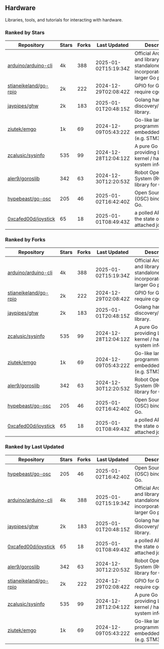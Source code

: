 ## Hardware

Libraries, tools, and tutorials for interacting with hardware.

### Ranked by Stars

| Repository | Stars | Forks | Last Updated | Description | 
|------------|-------|-------|--------------|-------------|
| [arduino/arduino-cli](https://github.com/arduino/arduino-cli) | 4k | 388 | 2025-01-02T15:19:34Z |  Official Arduino CLI and library. Can run standalone, or be incorporated into larger Go projects. |
| [stianeikeland/go-rpio](https://github.com/stianeikeland/go-rpio) | 2k | 222 | 2024-12-29T02:08:42Z |  GPIO for Go, doesn't require cgo. |
| [jaypipes/ghw](https://github.com/jaypipes/ghw) | 2k | 183 | 2025-01-01T20:48:15Z |  Golang hardware discovery/inspection library. |
| [ziutek/emgo](https://github.com/ziutek/emgo) | 1k | 69 | 2024-12-09T05:43:22Z |  Go-like language for programming embedded systems (e.g. STM32 MCU). |
| [zcalusic/sysinfo](https://github.com/zcalusic/sysinfo) | 535 | 99 | 2024-12-28T12:04:12Z |  A pure Go library providing Linux OS / kernel / hardware system information. |
| [aler9/goroslib](https://github.com/aler9/goroslib) | 342 | 63 | 2024-12-30T12:20:53Z |  Robot Operating System (ROS) library for Go. |
| [hypebeast/go-osc](https://github.com/hypebeast/go-osc) | 205 | 46 | 2025-01-02T16:42:40Z |  Open Sound Control (OSC) bindings for Go. |
| [0xcafed00d/joystick](https://github.com/0xcafed00d/joystick) | 65 | 18 | 2025-01-01T08:49:43Z |  a polled API to read the state of an attached joystick. |

### Ranked by Forks

| Repository | Stars | Forks | Last Updated | Description | 
|------------|-------|-------|--------------|-------------|
| [arduino/arduino-cli](https://github.com/arduino/arduino-cli) | 4k | 388 | 2025-01-02T15:19:34Z |  Official Arduino CLI and library. Can run standalone, or be incorporated into larger Go projects. |
| [stianeikeland/go-rpio](https://github.com/stianeikeland/go-rpio) | 2k | 222 | 2024-12-29T02:08:42Z |  GPIO for Go, doesn't require cgo. |
| [jaypipes/ghw](https://github.com/jaypipes/ghw) | 2k | 183 | 2025-01-01T20:48:15Z |  Golang hardware discovery/inspection library. |
| [zcalusic/sysinfo](https://github.com/zcalusic/sysinfo) | 535 | 99 | 2024-12-28T12:04:12Z |  A pure Go library providing Linux OS / kernel / hardware system information. |
| [ziutek/emgo](https://github.com/ziutek/emgo) | 1k | 69 | 2024-12-09T05:43:22Z |  Go-like language for programming embedded systems (e.g. STM32 MCU). |
| [aler9/goroslib](https://github.com/aler9/goroslib) | 342 | 63 | 2024-12-30T12:20:53Z |  Robot Operating System (ROS) library for Go. |
| [hypebeast/go-osc](https://github.com/hypebeast/go-osc) | 205 | 46 | 2025-01-02T16:42:40Z |  Open Sound Control (OSC) bindings for Go. |
| [0xcafed00d/joystick](https://github.com/0xcafed00d/joystick) | 65 | 18 | 2025-01-01T08:49:43Z |  a polled API to read the state of an attached joystick. |

### Ranked by Last Updated

| Repository | Stars | Forks | Last Updated | Description | 
|------------|-------|-------|--------------|-------------|
| [hypebeast/go-osc](https://github.com/hypebeast/go-osc) | 205 | 46 | 2025-01-02T16:42:40Z |  Open Sound Control (OSC) bindings for Go. |
| [arduino/arduino-cli](https://github.com/arduino/arduino-cli) | 4k | 388 | 2025-01-02T15:19:34Z |  Official Arduino CLI and library. Can run standalone, or be incorporated into larger Go projects. |
| [jaypipes/ghw](https://github.com/jaypipes/ghw) | 2k | 183 | 2025-01-01T20:48:15Z |  Golang hardware discovery/inspection library. |
| [0xcafed00d/joystick](https://github.com/0xcafed00d/joystick) | 65 | 18 | 2025-01-01T08:49:43Z |  a polled API to read the state of an attached joystick. |
| [aler9/goroslib](https://github.com/aler9/goroslib) | 342 | 63 | 2024-12-30T12:20:53Z |  Robot Operating System (ROS) library for Go. |
| [stianeikeland/go-rpio](https://github.com/stianeikeland/go-rpio) | 2k | 222 | 2024-12-29T02:08:42Z |  GPIO for Go, doesn't require cgo. |
| [zcalusic/sysinfo](https://github.com/zcalusic/sysinfo) | 535 | 99 | 2024-12-28T12:04:12Z |  A pure Go library providing Linux OS / kernel / hardware system information. |
| [ziutek/emgo](https://github.com/ziutek/emgo) | 1k | 69 | 2024-12-09T05:43:22Z |  Go-like language for programming embedded systems (e.g. STM32 MCU). |

